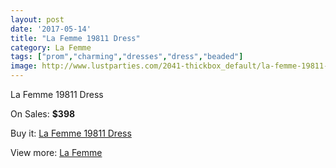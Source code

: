 ```yaml
---
layout: post
date: '2017-05-14'
title: "La Femme 19811 Dress"
category: La Femme
tags: ["prom","charming","dresses","dress","beaded"]
image: http://www.lustparties.com/2041-thickbox_default/la-femme-19811-dress.jpg
---
```

La Femme 19811 Dress

On Sales: **$398**
<a href="https://www.lustparties.com/en/la-femme/652-la-femme-19811-dress.html"><amp-img layout="responsive" width="600" height="600" src="//www.lustparties.com/2041-thickbox_default/la-femme-19811-dress.jpg" alt="La Femme 19811 Dress 0" /></a>
<a href="https://www.lustparties.com/en/la-femme/652-la-femme-19811-dress.html"><amp-img layout="responsive" width="600" height="600" src="//www.lustparties.com/2042-thickbox_default/la-femme-19811-dress.jpg" alt="La Femme 19811 Dress 1" /></a>

Buy it: [La Femme 19811 Dress](https://www.lustparties.com/en/la-femme/652-la-femme-19811-dress.html "La Femme 19811 Dress")

View more: [La Femme](https://www.lustparties.com/en/4-la-femme "La Femme")